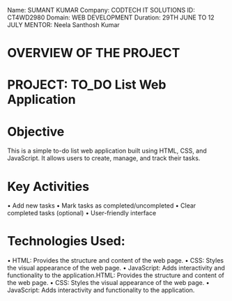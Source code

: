 Name: SUMANT KUMAR
Company: CODTECH IT SOLUTIONS
ID:  CT4WD2980
Domain: WEB DEVELOPMENT
Duration: 29TH JUNE TO 12 JULY
MENTOR: Neela Santhosh Kumar

# OVERVIEW OF THE PROJECT

# PROJECT: TO_DO List Web Application

# Objective
This is a simple to-do list web application built using HTML, CSS, and JavaScript. It allows users to create, manage, and track their tasks.

# Key Activities
• Add new tasks
• Mark tasks as completed/uncompleted
• Clear completed tasks (optional)
• User-friendly interface

# Technologies Used:
• HTML: Provides the structure and content of the web page.
• CSS: Styles the visual appearance of the web page.
• JavaScript: Adds interactivity and functionality to the application.HTML: Provides the structure and content of the web page.
• CSS: Styles the visual appearance of the web page.
• JavaScript: Adds interactivity and functionality to the application.
